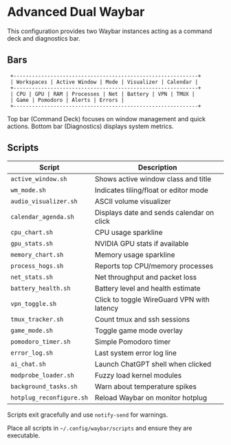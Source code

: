 # Advanced Dual Waybar

This configuration provides two Waybar instances acting as a command deck and diagnostics bar.

## Bars

```
 +------------------------------------------------------------+
 | Workspaces | Active Window | Mode | Visualizer | Calendar |
 +------------------------------------------------------------+
 | CPU | GPU | RAM | Processes | Net | Battery | VPN | TMUX |
 | Game | Pomodoro | Alerts | Errors |
 +------------------------------------------------------------+
```

Top bar (Command Deck) focuses on window management and quick actions. Bottom bar (Diagnostics) displays system metrics.

## Scripts

| Script | Description |
|--------|-------------|
| `active_window.sh` | Shows active window class and title |
| `wm_mode.sh` | Indicates tiling/float or editor mode |
| `audio_visualizer.sh` | ASCII volume visualizer |
| `calendar_agenda.sh` | Displays date and sends calendar on click |
| `cpu_chart.sh` | CPU usage sparkline |
| `gpu_stats.sh` | NVIDIA GPU stats if available |
| `memory_chart.sh` | Memory usage sparkline |
| `process_hogs.sh` | Reports top CPU/memory processes |
| `net_stats.sh` | Net throughput and packet loss |
| `battery_health.sh` | Battery level and health estimate |
| `vpn_toggle.sh` | Click to toggle WireGuard VPN with latency |
| `tmux_tracker.sh` | Count tmux and ssh sessions |
| `game_mode.sh` | Toggle game mode overlay |
| `pomodoro_timer.sh` | Simple Pomodoro timer |
| `error_log.sh` | Last system error log line |
| `ai_chat.sh` | Launch ChatGPT shell when clicked |
| `modprobe_loader.sh` | Fuzzy load kernel modules |
| `background_tasks.sh` | Warn about temperature spikes |
| `hotplug_reconfigure.sh` | Reload Waybar on monitor hotplug |

Scripts exit gracefully and use `notify-send` for warnings.

Place all scripts in `~/.config/waybar/scripts` and ensure they are executable.
